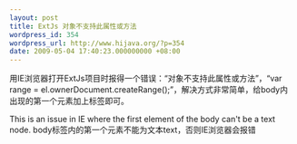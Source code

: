 ```yaml
---
layout: post
title: ExtJs 对象不支持此属性或方法
wordpress_id: 354
wordpress_url: http://www.hijava.org/?p=354
date: 2009-05-04 17:40:23.000000000 +08:00
---
```

用IE浏览器打开ExtJs项目时报得一个错误：“对象不支持此属性或方法”，“var range = el.ownerDocument.createRange();”，解决方式非常简单，给body内出现的第一个元素加上标签即可。

This is an issue in IE where the first element of the body can't be a text node.
body标签内的第一个元素不能为文本text，否则IE浏览器会报错
